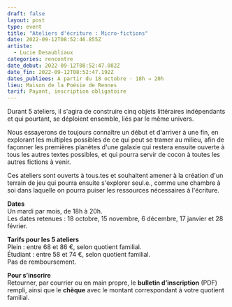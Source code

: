 ```yaml
---
draft: false
layout: post
type: event
title: "Ateliers d'écriture : Micro-fictions"
date: 2022-09-12T08:52:46.855Z
artiste:
  - Lucie Desaubliaux
categories: rencontre
date_debut: 2022-09-12T08:52:47.082Z
date_fin: 2022-09-12T08:52:47.192Z
dates_publiees: A partir du 18 octobre · 18h → 20h
lieu: Maison de la Poésie de Rennes
tarif: Payant, inscription obligatoire
---
```

Durant 5 ateliers, il s'agira de construire cinq objets littéraires indépendants et qui pourtant, se déploient ensemble, liés par le même univers. 

Nous essayerons de toujours connaître un début et d'arriver à une fin, en explorant les multiples possibles de ce qui peut se tramer au milieu, afin de façonner les premières planètes d'une galaxie qui restera ensuite ouverte à tous les autres textes possibles, et qui pourra servir de cocon à toutes les autres fictions à venir.

Ces ateliers sont ouverts à tous.tes et souhaitent amener à la création d'un terrain de jeu qui pourra ensuite s'explorer seul.e., comme une chambre à soi dans laquelle on pourra puiser les ressources nécessaires à l'écriture. 

**Dates**\
Un mardi par mois, de 18h à 20h.\
Les dates retenues : 18 octobre, 15 novembre, 6 décembre, 17 janvier et 28 février.

**Tarifs pour les 5 ateliers**\
Plein : entre 68 et 86 €, selon quotient familial.\
Étudiant : entre 58 et 74 €, selon quotient familial.\
Pas de remboursement.

**Pour s’inscrire**\
Retourner, par courrier ou en main propre, le **bulletin d’inscription** (PDF) rempli, ainsi que le **chèque** avec le montant correspondant à votre quotient familial.

